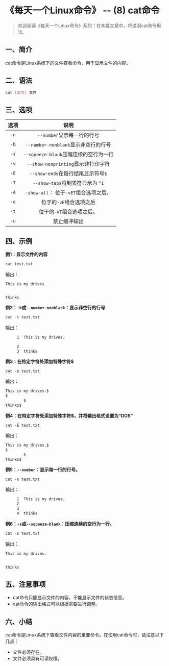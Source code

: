 # 《每天一个Linux命令》 -- (8) cat命令



> 欢迎阅读《每天一个Linux命令》系列！在本篇文章中，将说明cat命令用法。

## 一、简介

cat命令是Linux系统下的文件查看命令，用于显示文件的内容。



## 二、语法

```bash
cat [选项] 文件
```



## 三、选项

| 选项 |                  说明                  |
| :--: | :------------------------------------: |
| `-n` |       `--number`显示每一行的行号       |
| `-b` |  `--number-nonblank`显示非空行的行号   |
| `-s` | `--squeeze-blank`压缩连续的空行为一行  |
| `-v` |   `--show-nonprinting`显示非打印字符   |
| `-E` |   `--show-ends`在每行结尾显示符号`$`   |
| `-T` |    `--show-tabs`将制表符显示为 `^I`    |
| `-A` | `-show-all`： 位于`-vET`组合选项之后。 |
| `-e` |        位于的`-vE`组合选项之后         |
| `-t` |       位于的`-vT`组合选项之后。        |
| `-u` |              禁止缓冲输出              |



## 四、示例

**例1：显示文件的内容**

```bash
cat test.txt
```

输出：

```
This is my drives.


thinks
```

**例2：`-b`或`--number-nonblank`：显示非空行的行号**

```bash
cat -b test.txt
```

输出：

```bash
     1  This is my drives.

     2
     3  thinks
```

**例3：在特定字符处添加特殊字符$**

```
cat -e test.txt
```

输出：

```bash
This is my drives.$
$
        $
thinks$
```

**例4：在特定字符处添加特殊字符$，并将输出格式设置为“DOS”**

```
cat -E test.txt 
```

输出：

```bash
This is my drives.$
$
        $
thinks$
```

**例5：`--number`：显示每一行的行号。**

```
cat -n test.txt 
```

输出：

```bash
     1  This is my drives.
     2
     3
     4  thinks
```

**例6：`-s`或`--squeeze-blank`：压缩连续的空行为一行。**

```python
cat -s test.txt 
```

输出：

```bash
This is my drives.


thinks
```



## 五、注意事项

- cat命令只能显示文件的内容，不能显示文件的状态信息。
- cat命令的输出格式可以根据需要进行调整。



## 六、小结

cat命令是Linux系统下查看文件内容的重要命令。在使用cat命令时，请注意以下几点：

- 文件必须存在。
- 文件必须具有可读权限。

